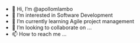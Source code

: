- 👋 Hi, I’m @apollomlambo
- 👀 I’m interested in Software Development 
- 🌱 I’m currently learning Agile project management 
- 💞️ I’m looking to collaborate on ...
- 📫 How to reach me ...

<!---
apollomlambo/apollomlambo is a ✨ special ✨ repository because its `README.md` (this file) appears on your GitHub profile.
You can click the Preview link to take a look at your changes.
--->
